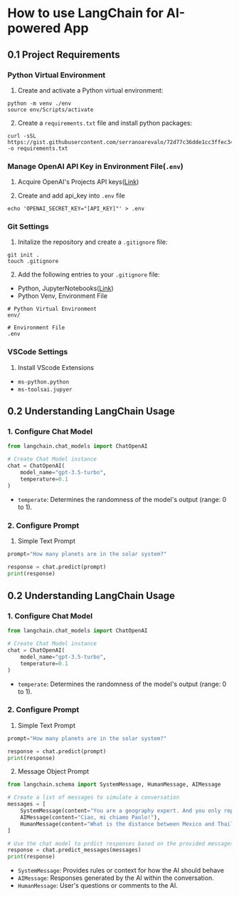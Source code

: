 # How to use LangChain for AI-powered App

## 0.1 Project Requirements

### Python Virtual Environment

1. Create and activate a Python virtual environment:

```shell
python -m venv ./env
source env/Scripts/activate
```

2. Create a `requirements.txt` file and install python packages:

```shell
curl -sSL https://gist.githubusercontent.com/serranoarevalo/72d77c36dde1cc3ffec34105eb666140/raw/d18ab867affcf7e122947d2b40dbd9934dd21186/requirements.txt -o requirements.txt
```

### Manage OpenAI API Key in Environment File(`.env`)

1. Acquire OpenAI's Projects API keys([Link](https://platform.openai.com/organization/api-keys))

2. Create and add api_key into `.env` file

```shell
echo 'OPENAI_SECRET_KEY="[API_KEY]"' > .env
```

### Git Settings

1. Initalize the repository and create a `.gitignore` file:

```shell
git init .
touch .gitignore
```

2. Add the following entries to your `.gitignore` file:

- Python, JupyterNotebooks([Link](https://www.toptal.com/developers/gitignore/api/python,jupyternotebooks))
- Python Venv, Environment File

```shell
# Python Virtual Environment
env/

# Environment File
.env
```

### VSCode Settings

1. Install VScode Extensions

- `ms-python.python`
- `ms-toolsai.jupyer`

## 0.2 Understanding LangChain Usage

### 1. Configure Chat Model

```python
from langchain.chat_models import ChatOpenAI

# Create Chat Model instance
chat = ChatOpenAI(
    model_name="gpt-3.5-turbo",
    temperature=0.1
)
```

- `temperate`: Determines the randomness of the model's output (range: 0 to 1).

### 2. Configure Prompt

1. Simple Text Prompt

```python
prompt="How many planets are in the solar system?"

response = chat.predict(prompt)
print(response)
```

## 0.2 Understanding LangChain Usage

### 1. Configure Chat Model

```python
from langchain.chat_models import ChatOpenAI

# Create Chat Model instance
chat = ChatOpenAI(
    model_name="gpt-3.5-turbo",
    temperature=0.1
)
```

- `temperate`: Determines the randomness of the model's output (range: 0 to 1).

### 2. Configure Prompt

1. Simple Text Prompt

```python
prompt="How many planets are in the solar system?"

response = chat.predict(prompt)
print(response)
```

2. Message Object Prompt

```python
from langchain.schema import SystemMessage, HumanMessage, AIMessage

# Create a list of messages to simulate a conversation
messages = [
    SystemMessage(content="You are a geography expert. And you only reply in Italian"),
    AIMessage(content="Ciao, mi chiamo Paolo!"),
    HumanMessage(content="What is the distance between Mexico and Thailand. Also, what is your name?")
]

# Use the chat model to prdict responses based on the provided messages
response = chat.predict_messages(messages)
print(response)
```

- `SystemMessage`: Provides rules or context for how the AI should behave
- `AIMessage`: Responses generated by the AI within the conversation.
- `HumanMessage`: User's questions or comments to the AI.
